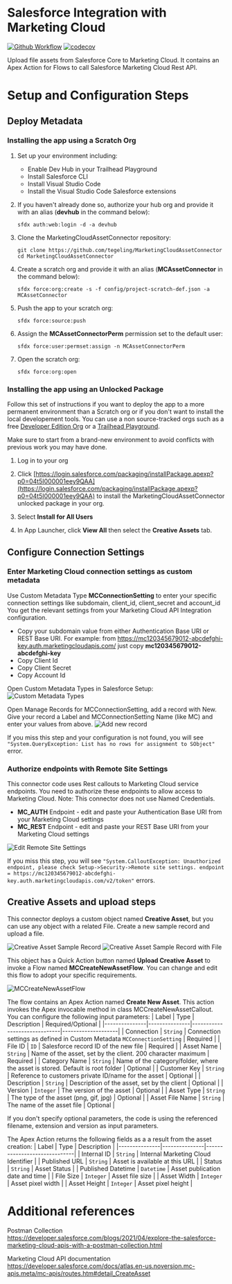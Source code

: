 # Salesforce Integration with Marketing Cloud

[![Github Workflow](https://github.com/tegeling/MarketingCloudAssetConnector/actions/workflows/scratch-org-sfdx-ci-master.yml/badge.svg?branch=main)](https://github.com/tegeling/MarketingCloudAssetConnector/actions/workflows/scratch-org-sfdx-ci-master.yml)
[![codecov](https://codecov.io/gh/tegeling/MarketingCloudAssetConnector/branch/main/graph/badge.svg?token=X4KPX6EHYX)](https://codecov.io/gh/tegeling/MarketingCloudAssetConnector)

Upload file assets from Salesforce Core to Marketing Cloud. It contains an Apex Action for Flows to call Salesforce Marketing Cloud Rest API.

# Setup and Configuration Steps

## Deploy Metadata

### Installing the app using a Scratch Org

1. Set up your environment including:

   - Enable Dev Hub in your Trailhead Playground
   - Install Salesforce CLI
   - Install Visual Studio Code
   - Install the Visual Studio Code Salesforce extensions

1. If you haven't already done so, authorize your hub org and provide it with an alias (**devhub** in the command below):

   ```
   sfdx auth:web:login -d -a devhub
   ```

1. Clone the MarketingCloudAssetConnector repository:

   ```
   git clone https://github.com/tegeling/MarketingCloudAssetConnector
   cd MarketingCloudAssetConnector
   ```

1. Create a scratch org and provide it with an alias (**MCAssetConnector** in the command below):

   ```
   sfdx force:org:create -s -f config/project-scratch-def.json -a MCAssetConnector
   ```

1. Push the app to your scratch org:

   ```
   sfdx force:source:push
   ```

1. Assign the **MCAssetConnectorPerm** permission set to the default user:

   ```
   sfdx force:user:permset:assign -n MCAssetConnectorPerm
   ```

1. Open the scratch org:

   ```
   sfdx force:org:open
   ```

### Installing the app using an Unlocked Package

Follow this set of instructions if you want to deploy the app to a more permanent environment than a Scratch org or if you don't want to install the local developement tools. You can use a non source-tracked orgs such as a free [Developer Edition Org](https://developer.salesforce.com/signup) or a [Trailhead Playground](https://trailhead.salesforce.com/).

Make sure to start from a brand-new environment to avoid conflicts with previous work you may have done.

1. Log in to your org

1. Click [https://login.salesforce.com/packaging/installPackage.apexp?p0=04t5I000001eey9QAA](https://login.salesforce.com/packaging/installPackage.apexp?p0=04t5I000001eey9QAA) to install the MarketingCloudAssetConnector unlocked package in your org.

1. Select **Install for All Users**

1. In App Launcher, click **View All** then select the **Creative Assets** tab.

## Configure Connection Settings

### Enter Marketing Cloud connection settings as custom metadata

Use Custom Metadata Type **MCConnectionSetting** to enter your specific connection settings like subdomain, client_id, client_secret and account_id
You get the relevant settings from your Marketing Cloud API Integration configuration.

- Copy your subdomain value from either Authentication Base URI or REST Base URI. For example: from https://mc120345679012-abcdefghi-key.auth.marketingcloudapis.com/ just copy **mc120345679012-abcdefghi-key**
- Copy Client Id
- Copy Client Secret
- Copy Account Id

Open Custom Metadata Types in Salesforce Setup:
![Custom Metadata Types](./screenshots/CustomMetadataTypes.png)

Open Manage Records for MCConnectionSetting, add a record with New.
Give your record a Label and MCConnectionSetting Name (like MC) and enter your values from above.
![Add new record](./screenshots/AddNewMetadataRecord.png)

If you miss this step and your configuration is not found, you will see `"System.QueryException: List has no rows for assignment to SObject"` error.

### Authorize endpoints with Remote Site Settings

This connector code uses Rest callouts to Marketing Cloud service endpoints.
You need to authorize these endpoints to allow access to Marketing Cloud.
Note: This connector does not use Named Credentials.

- **MC_AUTH** Endpoint - edit and paste your Authentication Base URI from your Marketing Cloud settings
- **MC_REST** Endpoint - edit and paste your REST Base URI from your Marketing Cloud settings

![Edit Remote Site Settings](./screenshots/RemoteSiteSettings.png)

If you miss this step, you will see `"System.CalloutException: Unauthorized endpoint, please check Setup->Security->Remote site settings. endpoint = https://mc120345679012-abcdefghi-key.auth.marketingcloudapis.com/v2/token"` errors.

## Creative Assets and upload steps

This connector deploys a custom object named **Creative Asset**, but you can use any object with a related File.
Create a new sample record and upload a file.

![Creative Asset Sample Record](./screenshots/SampleCreativeAsset.png)
![Creative Asset Sample Record with File](./screenshots/SampleCreativeAssetFiles.png)

This object has a Quick Action button named **Upload Creative Asset** to invoke a Flow named **MCCreateNewAssetFlow**. You can change and edit this flow to adopt your specific requirements.

![MCCreateNewAssetFlow](./screenshots/MCCreateNewAssetFlow.png)

The flow contains an Apex Action named **Create New Asset**. This action invokes the Apex invocable method in class MCCreateNewAssetCallout.
You can configure the following input parameters:
| Label | Type | Description | Required/Optional |
|---------------|---------------|------------------------------|--------------------|
| Connection | `String` | Connection settings as defined in Custom Metadata `MCConnectionSetting` | Required |
| File ID | `ID` | Salesforce record ID of the new file | Required |
| Asset Name | `String` | Name of the asset, set by the client. 200 character maximum | Required |
| Category Name | `String` | Name of the category/folder, where the asset is stored. Default is root folder | Optional |
| Customer Key | `String` | Reference to customers private ID/name for the asset | Optional |
| Description | `String` | Description of the asset, set by the client | Optional |
| Version | `Integer` | The version of the asset | Optional |
| Asset Type | `String` | The type of the asset (png, gif, jpg) | Optional |
| Asset File Name | `String` | The name of the asset file | Optional |

If you don't specify optional parameters, the code is using the referenced filename, extension and version as input parameters.

The Apex Action returns the following fields as a a result from the asset creation:
| Label | Type | Description |
|---------------|---------------|------------------------------|
| Internal ID | `String` | Internal Marketing Cloud Identifier |
| Published URL | `String` | Asset is available at this URL |
| Status | `String` | Asset Status |
| Published Datetime | `Datetime` | Asset publication date and time |
| File Size | `Integer` | Asset file size |
| Asset Width | `Integer` | Asset pixel width |
| Asset Height | `Integer` | Asset pixel height |

# Additional references

Postman Collection
https://developer.salesforce.com/blogs/2021/04/explore-the-salesforce-marketing-cloud-apis-with-a-postman-collection.html

Marketing Cloud API documentation
https://developer.salesforce.com/docs/atlas.en-us.noversion.mc-apis.meta/mc-apis/routes.htm#detail_CreateAsset
